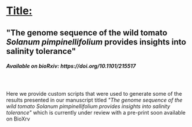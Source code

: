 

<h1 style="text-decoration: underline !important;">Title:</h1>

<h2>"The genome sequence of the wild tomato <em>Solanum pimpinellifolium</em> provides insights into salinity tolerance"</h2>

<h5>Available on bioRxiv: https://doi.org/10.1101/215517</h5>

<br><br>
Here we provide custom scripts that were used to generate some of the results presented in our manuscript titled <em>"The genome sequence of the wild tomato Solanum pimpinellifolium provides insights into salinity tolerance"</em> which is currently under review with a pre-print soon available on BioXrv
